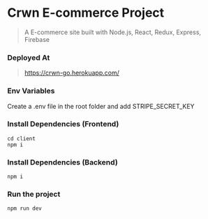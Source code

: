 # Crwn E-commerce Project

> A E-commerce site built with Node.js, React, Redux, Express, Firebase


### Deployed At
 > https://crwn-go.herokuapp.com/


### Env Variables

Create a .env file in the root folder and add STRIPE_SECRET_KEY

### Install Dependencies (Frontend)

```
cd client
npm i
```

### Install Dependencies (Backend)

```
npm i
```

### Run the project

```
npm run dev
```

